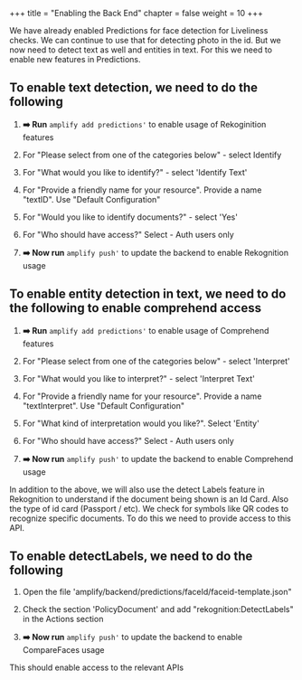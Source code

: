 +++
title = "Enabling the Back End"
chapter = false
weight = 10
+++

We have already enabled Predictions for face detection for Liveliness checks. We can continue to use that for detecting photo in the id. But we now need to detect text as well and entities in text. For this we need to enable new features in Predictions.

## To enable text detection, we need to do the following

1. **➡️ Run** `amplify add predictions'` to enable usage of Rekoginition features

2. For "Please select from one of the categories below" - select Identify

3. For "What would you like to identify?" - select 'Identify Text'

4. For "Provide a friendly name for your resource". Provide a name "textID". Use "Default Configuration"

5. For "Would you like to identify documents?" - select 'Yes'

6. For "Who should have access?" Select - Auth users only

7. **➡️ Now run** `amplify push'` to update the backend to enable Rekognition usage


## To enable entity detection in text, we need to do the following to enable comprehend access

1. **➡️ Run** `amplify add predictions'` to enable usage of Comprehend features

2. For "Please select from one of the categories below" - select 'Interpret'

3. For "What would you like to interpret?" - select 'Interpret Text'

4. For "Provide a friendly name for your resource". Provide a name "textInterpret". Use "Default Configuration"

5. For "What kind of interpretation would you like?". Select 'Entity'

6. For "Who should have access?" Select - Auth users only

7. **➡️ Now run** `amplify push'` to update the backend to enable Comprehend usage

In addition to the above, we will also use the detect Labels feature in Rekognition to understand if the document being shown is an Id Card. Also the type of id card (Passport / etc). We check for symbols like QR codes to recognize specific documents. To do this we need to provide access to this API.

## To enable detectLabels, we need to do the following

1. Open the file 'amplify/backend/predictions/faceId/faceid-template.json"

2. Check the section 'PolicyDocument' and add "rekognition:DetectLabels" in the Actions section

3. **➡️ Now run** `amplify push'` to update the backend to enable CompareFaces usage

This should enable access to the relevant APIs 
